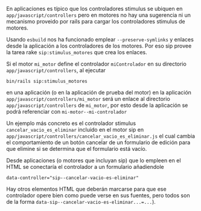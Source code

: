 
En aplicaciones es típico que los controladores stimulus se ubiquen
en `app/javascript/controllers` pero en motores no hay una sugerencia
ni un mecanismo proveido por rails para cargar los controladores stimulus
de motores.

Usando `esbuild` nos ha funcionado emplear `--preserve-symlinks` y
enlaces desde la aplicación a los controladores de los motores. Por eso
sip provee la tarea rake `sip:stimulus_motores` que crea los enlaces.

Si el motor `mi_motor` define el controlador `miControlador` en su
directorio `app/javascript/controllers`, al ejecutar
```
bin/rails sip:stimulus_motores
``` 
en una aplicación (o en la aplicación de prueba del motor) en la aplicación
`app/javascript/controllers/mi_motor` será un enlace
al directorio `app/javascript/controllers` de `mi_motor`, por esto
desde la aplicación se podrá referenciar con
`mi-motor--mi-controlador`

Un ejemplo más concreto es el controlador stimulus 
`cancelar_vacio_es_eliminar` incluido en el motor sip en
`app/javascript/controllers/cancelar_vacio_es_eliminar.js` 
el cual cambia el comportamiento de un botón cancelar de un formulario
de edición para que elimine si se determina que el formulario
está vacío.

Desde aplicaciones (o motores que incluyan sip) que lo empleen
en el HTML se conectaría el controlador a un formulario añadiendole
```
data-controller="sip--cancelar-vacio-es-eliminar"
```
Hay otros elementos HTML que deberán marcarse para que ese controlador opere
bien como puede verse en sus fuentes, pero todos son de la forma 
`data-sip--cancelar-vacio-es-eliminar...=...`).
